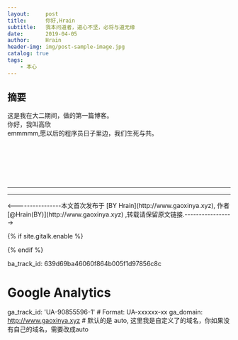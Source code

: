 ```yaml
---
layout:     post
title:      你好,Hrain
subtitle:   我本问道者，道心不坚，必将与道无缘
date:       2019-04-05
author:     Hrain
header-img: img/post-sample-image.jpg
catalog: true
tags:
    - 本心
---
```


## 摘要

这是我在大二期间，做的第一篇博客。<br>你好，我叫高欣<br>
emmmmm,愿以后的程序员日子里边，我们生死与共。

<br>
<br>
<br>
<br>
<br>
<hr>
<hr>
<p><----------------本文首次发布于 [BY Hrain](http://www.gaoxinya.xyz), 作者 [@Hrain(BY)](http://www.gaoxinya.xyz) ,转载请保留原文链接.-----------------></p>

<!-- Gitalk 评论 start  -->
{% if site.gitalk.enable %}
<!-- Link Gitalk 的支持文件  -->
<link rel="stylesheet" href="https://unpkg.com/gitalk/dist/gitalk.css">
<script src="https://unpkg.com/gitalk@latest/dist/gitalk.min.js"></script>

<div id="gitalk-container"></div>
    <script type="text/javascript">
    var gitalk = new Gitalk({

    // gitalk的主要参数
        clientID: c30dab81d2ed10ea5f02
        clientSecret: 7e20f920fad965c8e7cf71c9ea4cdb022339f000
        repo: PingLun
        owner: PayDebt
        admin: PayDebt
        id: decodeURI(window.location.pathname)
    
    });
    gitalk.render('gitalk-container');
</script>
{% endif %}
<!-- Gitalk end -->

ba_track_id: 639d69ba46060f864b005f1d97856c8c

# Google Analytics
ga_track_id: 'UA-90855596-1'            # Format: UA-xxxxxx-xx
ga_domain: http://www.gaoxinya.xyz               # 默认的是 auto, 这里我是自定义了的域名，你如果没有自己的域名，需要改成auto